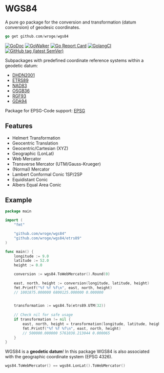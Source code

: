 # WGS84

A pure go package for the conversion and transformation (datum conversion) of geodesic coordinates.

```go
go get github.com/wroge/wgs84
```

[![GoDoc](http://img.shields.io/badge/godoc-reference-5272B4.svg?style=flat-square)](https://godoc.org/github.com/wroge/wgs84)
[![GoWalker](https://img.shields.io/badge/Go_Walker-Doc-blue.svg?style=flat-square)](https://gowalker.org/github.com/wroge/wgs84)
[![Go Report Card](https://goreportcard.com/badge/github.com/wroge/wgs84?style=flat-square)](https://goreportcard.com/report/github.com/wroge/wgs84)
[![GolangCI](https://golangci.com/badges/github.com/wroge/wgs84.svg)](https://golangci.com/r/github.com/wroge/wgs84)
[![GitHub tag (latest SemVer)](https://img.shields.io/github/tag/wroge/wgs84.svg?style=social)](https://github.com/wroge/wgs84/tags)

Subpackages with predefined coordinate reference systems within a geodetic datum:

- [DHDN2001](https://github.com/wroge/wgs84/tree/master/dhdn2001)
- [ETRS89](https://github.com/wroge/wgs84/tree/master/etrs89)
- [NAD83](https://github.com/wroge/wgs84/tree/master/nad83)
- [OSGB36](https://github.com/wroge/wgs84/tree/master/osgb36)
- [RGF93](https://github.com/wroge/wgs84/tree/master/rgf93)
- [GDA94](https://github.com/wroge/wgs84/tree/master/gda94)

Package for EPSG-Code support: [EPSG](https://github.com/wroge/wgs84/tree/master/epsg)

## Features

- Helmert Transformation
- Geocentric Translation
- Geocentric/Cartesian (XYZ)
- Geographic (LonLat)
- Web Mercator
- Transverse Mercator (UTM/Gauss-Krueger)
- (Normal) Mercator
- Lambert Conformal Conic 1SP/2SP
- Equidistant Conic
- Albers Equal Area Conic

## Example

```go
package main

import (
	"fmt"

	"github.com/wroge/wgs84"
	"github.com/wroge/wgs84/etrs89"
)

func main() {
	longitude := 9.0
	latitude := 52.0
	height := 0.0

	conversion := wgs84.ToWebMercator().Round(0)
	
	east, north, height := conversion(longitude, latitude, height)
	fmt.Printf("%f %f %f\n", east, north, height)
	// 1001875.000000 6800125.000000 0.000000
	

	transformation := wgs84.To(etrs89.UTM(32))
	
	// Check nil for safe usage
	if transformation != nil {
		east, north, height = transformation(longitude, latitude, height)
		fmt.Printf("%f %f %f\n", east, north, height)
		// 500000.000000 5761038.213044 0.000065
	}
}
```

WGS84 is a **geodetic datum**! In this package WGS84 is also associated with the geographic coordinate system (EPSG 4326).   
```go
wgs84.ToWebMercator() == wgs84.LonLat().ToWebMercator()
```